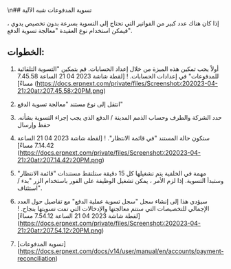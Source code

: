 \n## تسوية المدفوعات شبه الآلية

إذا كان هناك عدد كبير من الفواتير التي تحتاج إلى التسوية بسرعة بدون تخصيص يدوي ، فيمكن استخدام نوع العقيدة "معالجة تسوية الدفع".

## الخطوات:

1. أولاً يجب تمكين هذه الميزة من خلال إعداد الحسابات. قم بتمكين "التسوية التلقائية للمدفوعات" في إعدادات الحسابات. ! [لقطة شاشة 2023 04 21 الساعة 7.45.58 مساءً] (https://docs.erpnext.com/private/files/Screenshot٪202023-04-21٪20at٪207.45.58٪20PM.png)
2. انتقل إلى نوع مستند "معالجة تسوية الدفع"
3. حدد الشركة والطرف وحساب الذمم المدينة / الدفع الذي يجب إجراء التسوية بشأنه. حفظ وإرسال
4. ستكون حالة المستند "في قائمة الانتظار". ! [لقطة شاشة 2023 04 21 الساعة 7.14.42 مساءً] (https://docs.erpnext.com/private/files/Screenshot٪202023-04-21٪20at٪207.14.42٪20PM.png)
5. مهمة في الخلفية يتم تشغيلها كل 15 دقيقة ستلتقط مستندات "قائمة الانتظار" وستبدأ التسوية. إذا لزم الأمر ، يمكن تشغيل الوظيفة على الفور باستخدام الزر "بدء / استئناف".
6. سيؤدي هذا إلى إنشاء سجل "سجل تسوية عملية الدفع" مع تفاصيل حول العدد الإجمالي للتخصيصات التي ستتم معالجتها والإدخالات التي تمت تسويتها بنجاح. ! [لقطة شاشة 2023 04 21 الساعة 7.54.12 مساءً] (https://docs.erpnext.com/private/files/Screenshot٪202023-04-21٪20at٪207.54.12٪20PM.png)

1. [تسوية المدفوعات] (https://docs.erpnext.com/docs/v14/user/manual/en/accounts/payment-reconciliation)